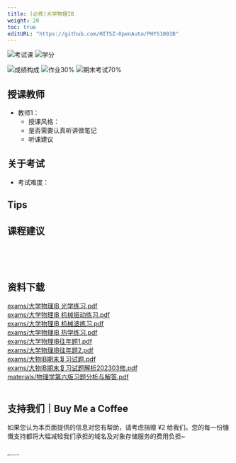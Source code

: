 ```yaml
---
title: (必修)大学物理IB
weight: 20
toc: true
editURL: "https://github.com/HITSZ-OpenAuto/PHYS1001B"
---
```


<!--
1. 通过 [Shields.io](https://shields.io/) 生成如下的徽章，标注课程的基本信息。
2. 请根据课程的具体内容增删仓库的子文件夹。子文件夹建议使用小写英文，并且添加 README.md。
3. 关于课程的描述可以不止以下几个方面，酌情增删。
4. hoa.moe 生成本课程对应页面后，请将页面链接复制到 GitHub 仓库的 About/Website 中。
5. 可以在 GitHub 页面的 About/Topics 中为课程添加话题名称。
-->

![考试课](https://img.shields.io/badge/%E8%80%83%E8%AF%95%E8%AF%BE-red)
![学分](https://img.shields.io/badge/%E5%AD%A6%E5%88%86-4-moccasin)

![成绩构成](https://img.shields.io/badge/%E6%88%90%E7%BB%A9%E6%9E%84%E6%88%90-gold)
![作业30%](https://img.shields.io/badge/%E4%BD%9C%E4%B8%9A-30%25-wheat)
![期末考试70%](https://img.shields.io/badge/%E6%9C%9F%E6%9C%AB%E8%80%83%E8%AF%95-70%25-wheat)

## 授课教师
- 教师1：
  - 授课风格：
  - 是否需要认真听讲做笔记
  - 听课建议

## 关于考试
- 考试难度：

## Tips

## 课程建议
<br>
<br>
<br>


## 资料下载

<a href="https://gh.hoa.moe/github.com/HITSZ-OpenAuto/PHYS1001B/raw/main/exams/%E5%A4%A7%E5%AD%A6%E7%89%A9%E7%90%86IB%20%E5%85%89%E5%AD%A6%E7%BB%83%E4%B9%A0.pdf">exams/大学物理IB 光学练习.pdf</a>
<br>
<a href="https://gh.hoa.moe/github.com/HITSZ-OpenAuto/PHYS1001B/raw/main/exams/%E5%A4%A7%E5%AD%A6%E7%89%A9%E7%90%86IB%20%E6%9C%BA%E6%A2%B0%E6%8C%AF%E5%8A%A8%E7%BB%83%E4%B9%A0.pdf">exams/大学物理IB 机械振动练习.pdf</a>
<br>
<a href="https://gh.hoa.moe/github.com/HITSZ-OpenAuto/PHYS1001B/raw/main/exams/%E5%A4%A7%E5%AD%A6%E7%89%A9%E7%90%86IB%20%E6%9C%BA%E6%A2%B0%E6%B3%A2%E7%BB%83%E4%B9%A0.pdf">exams/大学物理IB 机械波练习.pdf</a>
<br>
<a href="https://gh.hoa.moe/github.com/HITSZ-OpenAuto/PHYS1001B/raw/main/exams/%E5%A4%A7%E5%AD%A6%E7%89%A9%E7%90%86IB%20%E7%83%AD%E5%AD%A6%E7%BB%83%E4%B9%A0.pdf">exams/大学物理IB 热学练习.pdf</a>
<br>
<a href="https://gh.hoa.moe/github.com/HITSZ-OpenAuto/PHYS1001B/raw/main/exams/%E5%A4%A7%E5%AD%A6%E7%89%A9%E7%90%86IB%E5%BE%80%E5%B9%B4%E9%A2%981.pdf">exams/大学物理IB往年题1.pdf</a>
<br>
<a href="https://gh.hoa.moe/github.com/HITSZ-OpenAuto/PHYS1001B/raw/main/exams/%E5%A4%A7%E5%AD%A6%E7%89%A9%E7%90%86IB%E5%BE%80%E5%B9%B4%E9%A2%982.pdf">exams/大学物理IB往年题2.pdf</a>
<br>
<a href="https://gh.hoa.moe/github.com/HITSZ-OpenAuto/PHYS1001B/raw/main/exams/%E5%A4%A7%E7%89%A9IB%E6%9C%9F%E6%9C%AB%E5%A4%8D%E4%B9%A0%E8%AF%95%E9%A2%98.pdf">exams/大物IB期末复习试题.pdf</a>
<br>
<a href="https://gh.hoa.moe/github.com/HITSZ-OpenAuto/PHYS1001B/raw/main/exams/%E5%A4%A7%E7%89%A9IB%E6%9C%9F%E6%9C%AB%E5%A4%8D%E4%B9%A0%E8%AF%95%E9%A2%98%E8%A7%A3%E6%9E%90202303%E4%BF%AE.pdf">exams/大物IB期末复习试题解析202303修.pdf</a>
<br>
<a href="https://gh.hoa.moe/github.com/HITSZ-OpenAuto/PHYS1001B/raw/main/materials/%E7%89%A9%E7%90%86%E5%AD%A6%E7%AC%AC%E5%85%AD%E7%89%88%E4%B9%A0%E9%A2%98%E5%88%86%E6%9E%90%E4%B8%8E%E8%A7%A3%E7%AD%94.pdf">materials/物理学第六版习题分析与解答.pdf</a>
<br>
<br>


## 支持我们｜Buy Me a Coffee

如果您认为本页面提供的信息对您有帮助，请考虑捐赠 ¥2 给我们。您的每一份慷慨支持都将大幅减轻我们承担的域名及对象存储服务的费用负担~

<br>
<img src="https://mitcher-1316637614.cos.ap-nanjing.myqcloud.com/hoa/20231112170457.png?imageSlim" alt="Reward_Code" style="zoom:25%; display: block; margin: 0 auto;" />